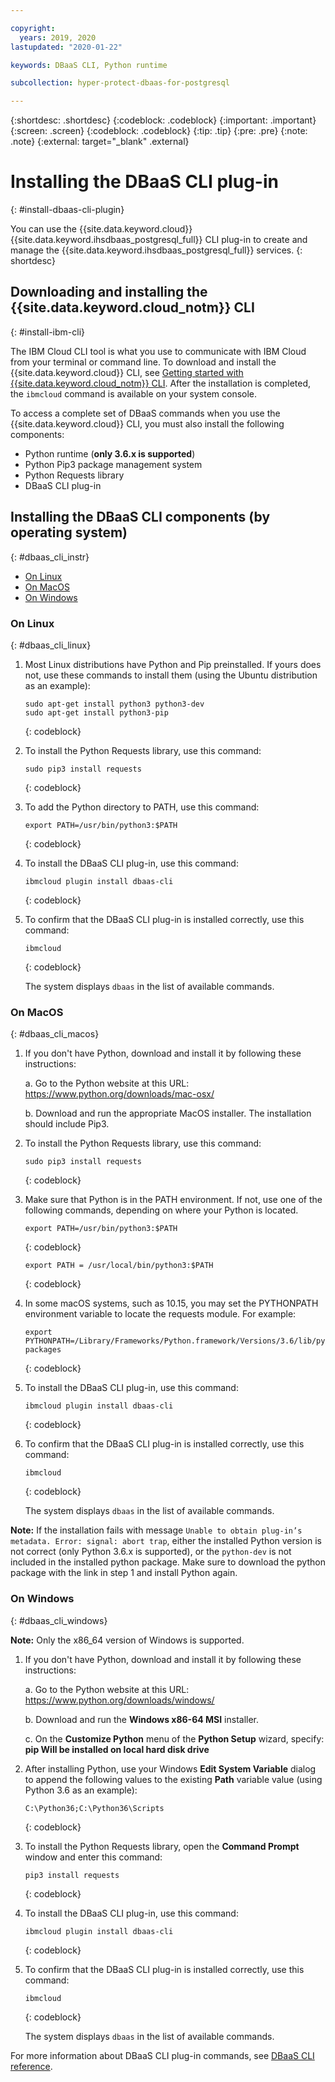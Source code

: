 ```yaml
---

copyright:
  years: 2019, 2020
lastupdated: "2020-01-22"

keywords: DBaaS CLI, Python runtime

subcollection: hyper-protect-dbaas-for-postgresql

---
```


{:shortdesc: .shortdesc}
{:codeblock: .codeblock}
{:important: .important}
{:screen: .screen}
{:codeblock: .codeblock}
{:tip: .tip}
{:pre: .pre}
{:note: .note}
{:external: target="_blank" .external}

# Installing the DBaaS CLI plug-in
{: #install-dbaas-cli-plugin}

You can use the {{site.data.keyword.cloud}} {{site.data.keyword.ihsdbaas_postgresql_full}} CLI plug-in to create and manage the {{site.data.keyword.ihsdbaas_postgresql_full}} services.
{: shortdesc}

## Downloading and installing the {{site.data.keyword.cloud_notm}} CLI
{: #install-ibm-cli}

The IBM Cloud CLI tool is what you use to communicate with IBM Cloud from your terminal or command line. To download and install the {{site.data.keyword.cloud}} CLI, see [Getting started with {{site.data.keyword.cloud_notm}} CLI](/docs/cli?topic=cloud-cli-getting-started). After the installation is completed, the `ibmcloud` command is available on your system console.

To access a complete set of DBaaS commands when you use the {{site.data.keyword.cloud}} CLI, you must also install the following components:

- Python runtime (**only 3.6.x is supported**)
- Python Pip3 package management system
- Python Requests library
- DBaaS CLI plug-in

## Installing the DBaaS CLI components (by operating system)
{: #dbaas_cli_instr}

- [On Linux](#dbaas_cli_linux)
- [On MacOS](#dbaas_cli_macos)
- [On Windows](#dbaas_cli_windows)

### On Linux
{: #dbaas_cli_linux}

1. Most Linux distributions have Python and Pip preinstalled. If yours does not, use these commands to install them (using the Ubuntu distribution as an example):

   ```
   sudo apt-get install python3 python3-dev
   sudo apt-get install python3-pip
   ```
   {: codeblock}

2. To install the Python Requests library, use this command:

   ```
   sudo pip3 install requests
   ```
   {: codeblock}

3. To add the Python directory to PATH, use this command:

   ```
   export PATH=/usr/bin/python3:$PATH
   ```
   {: codeblock}

4. To install the DBaaS CLI plug-in, use this command:

   ```
   ibmcloud plugin install dbaas-cli
   ```
   {: codeblock}

5. To confirm that the DBaaS CLI plug-in is installed correctly, use this command:

   ```
   ibmcloud
   ```
   {: codeblock}

   The system displays `dbaas` in the list of available commands.

### On MacOS
{: #dbaas_cli_macos}

1. If you don't have Python, download and install it by following these instructions:

    a. Go to the Python website at this URL: https://www.python.org/downloads/mac-osx/

    b. Download and run the appropriate MacOS installer. The installation should include Pip3.

2. To install the Python Requests library, use this command:

   ```
   sudo pip3 install requests
   ```
   {: codeblock}

3. Make sure that Python is in the PATH environment. If not, use one of the following commands, depending on where your Python is located.

    ```
    export PATH=/usr/bin/python3:$PATH
    ```
   {: codeblock}

    ```
    export PATH = /usr/local/bin/python3:$PATH
    ```
   {: codeblock}

4. In some macOS systems, such as 10.15, you may set the PYTHONPATH environment variable to locate the requests module. For example:

    ```
    export PYTHONPATH=/Library/Frameworks/Python.framework/Versions/3.6/lib/python3.6/site-packages
    ```
   {: codeblock}

5. To install the DBaaS CLI plug-in, use this command:

   ```
   ibmcloud plugin install dbaas-cli
   ```
   {: codeblock}

6. To confirm that the DBaaS CLI plug-in is installed correctly, use this command:

   ```
   ibmcloud
   ```
   {: codeblock}

   The system displays `dbaas` in the list of available commands.

**Note:** If the installation fails with message `Unable to obtain plug-in’s metadata. Error: signal: abort trap`, either the installed Python version is not correct (only Python 3.6.x is supported), or the `python-dev` is not included in the installed python package. Make sure to download the python package with the link in step 1 and install Python again.

### On Windows
{: #dbaas_cli_windows}

**Note:** Only the x86_64 version of Windows is supported.

1. If you don't have Python, download and install it by following these instructions:

    a. Go to the Python website at this URL: https://www.python.org/downloads/windows/

    b. Download and run the **Windows x86-64 MSI** installer.

    c. On the **Customize Python** menu of the **Python Setup** wizard, specify: **pip Will be installed on local hard disk drive**

2. After installing Python, use your Windows **Edit System Variable** dialog to
   append the following values to the existing **Path** variable value (using Python 3.6 as an example):

   ```
   C:\Python36;C:\Python36\Scripts
   ```
   {: codeblock}

3. To install the Python Requests library, open the **Command Prompt** window and enter this command:

   ```
   pip3 install requests
   ```
   {: codeblock}

4. To install the DBaaS CLI plug-in, use this command:

   ```
   ibmcloud plugin install dbaas-cli
   ```
   {: codeblock}

5. To confirm that the DBaaS CLI plug-in is installed correctly, use this command:

   ```
   ibmcloud
   ```
   {: codeblock}

   The system displays `dbaas` in the list of available commands.

For more information about DBaaS CLI plug-in commands, see [DBaaS CLI reference](/docs/hyper-protect-dbaas-for-postgresql?topic=hyper-protect-dbaas-for-postgresql-dbaas_cli_plugin).
